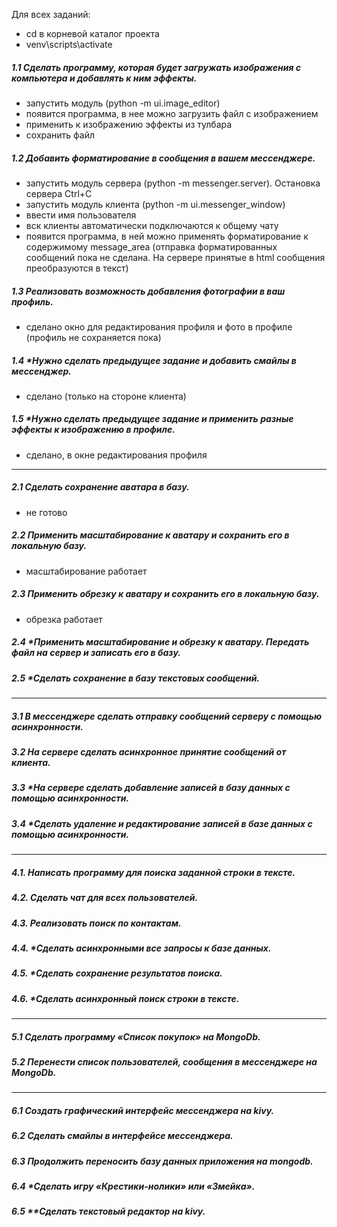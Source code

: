 Для всех заданий:
- cd в корневой каталог проекта
- venv\scripts\activate
##### 1.1 Сделать программу, которая будет загружать изображения с компьютера и добавлять к ним эффекты.
- запустить модуль (python -m ui.image_editor)
- появится программа, в нее можно загрузить файл с изображением 
- применить к изображению эффекты из тулбара
- сохранить файл

##### 1.2 Добавить форматирование в сообщения в вашем мессенджере.
- запустить модуль сервера (python -m messenger.server). Остановка сервера Ctrl+C
- запустить модуль клиента (python -m ui.messenger_window)
- ввести имя пользователя
- вск клиенты автоматически подключаются к общему чату
- появится программа, в ней можно применять форматирование к 
содержимому message_area (отправка форматированных сообщений пока не сделана. На сервере принятые в html сообщения преобразуются в текст)

##### 1.3 Реализовать возможность добавления фотографии в ваш профиль.
- сделано окно для редактирования профиля и фото в профиле (профиль не сохраняется пока)
##### 1.4 *Нужно сделать предыдущее задание и добавить смайлы в мессенджер.
- сделано (только на стороне клиента)
##### 1.5 *Нужно сделать предыдущее задание и применить разные эффекты к изображению в профиле.
- сделано, в окне редактирования профиля

---
##### 2.1 Сделать сохранение аватара в базу.
- не готово
##### 2.2 Применить масштабирование к аватару и сохранить его в локальную базу.
- масштабирование работает
##### 2.3 Применить обрезку к аватару и сохранить его в локальную базу.
- обрезка работает
##### 2.4 *Применить масштабирование и обрезку к аватару. Передать файл на сервер и записать его в базу.

##### 2.5 *Сделать сохранение в базу текстовых сообщений.

---
##### 3.1 В мессенджере сделать отправку сообщений серверу с помощью асинхронности.
##### 3.2 На сервере сделать асинхронное принятие сообщений от клиента.
##### 3.3 *На сервере сделать добавление записей в базу данных с помощью асинхронности.
##### 3.4 *Сделать удаление и редактирование записей в базе данных с помощью асинхронности.

---
##### 4.1. Написать программу для поиска заданной строки в тексте.
##### 4.2. Сделать чат для всех пользователей.
##### 4.3. Реализовать поиск по контактам.
##### 4.4. *Сделать асинхронными все запросы к базе данных.
##### 4.5. *Сделать сохранение результатов поиска.
##### 4.6. *Сделать асинхронный поиск строки в тексте.

---
##### 5.1 Сделать программу «Список покупок» на MongoDb.
##### 5.2 Перенести список пользователей, сообщения в мессенджере на MongoDb.

---
##### 6.1 Создать графический интерфейс мессенджера на kivy.
##### 6.2 Сделать смайлы в интерфейсе мессенджера.
##### 6.3 Продолжить переносить базу данных приложения на mongodb.
##### 6.4 *Сделать игру «Крестики-нолики» или «Змейка».
##### 6.5 **Сделать текстовый редактор на kivy.